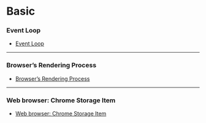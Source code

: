 # Basic
### Event Loop
- [Event Loop](https://codebitwave.com/javascript-101-event-loop/)

------

### Browser’s Rendering Process
- [Browser’s Rendering Process](https://codebitwave.com/javascript-101-browsers-rendering-process/)

------

### Web browser: Chrome Storage Item
- [Web browser: Chrome Storage Item](https://codebitwave.com/chrome-storage-item/)
